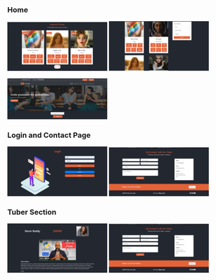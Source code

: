 
### Home
<img src = "images/featured.png" width =45% height = 40%>  <img src = "images/tubers.png" width =45% height = 40%>

<img src = "images/home.png" width =45% height = 30%>  

### Login and Contact Page 

<img src = "images/login.png" width =45% height = 40%>    <img src = "images/contact.png" width =45% height = 40%>

### Tuber Section   

<img src = "images/tuber_des.png" width =45% height = 40%>    <img src = "images/contact.png" width =45% height = 40%>

